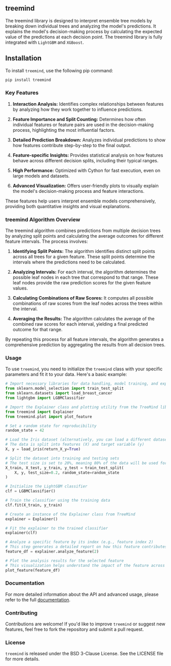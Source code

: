 ## treemind 
The treemind library is designed to interpret ensemble tree models by breaking down individual trees and analyzing the model's predictions. It explains the model's decision-making process by calculating the expected value of the predictions at each decision point. The treemind library is fully integrated with `LightGBM` and `XGBoost`.

## Installation
To install `treemind`, use the following pip command:

```bash
pip install treemind
```

### Key Features

1. **Interaction Analysis:** Identifies complex relationships between features by analyzing how they work together to influence predictions.

2. **Feature Importance and Split Counting:** Determines how often individual features or feature pairs are used in the decision-making process, highlighting the most influential factors.

3. **Detailed Prediction Breakdown:** Analyzes individual predictions to show how features contribute step-by-step to the final output.

4. **Feature-specific Insights:** Provides statistical analysis on how features behave across different decision splits, including their typical ranges.

5. **High Performance:** Optimized with Cython for fast execution, even on large models and datasets.

6. **Advanced Visualization:** Offers user-friendly plots to visually explain the model's decision-making process and feature interactions. 

These features help users interpret ensemble models comprehensively, providing both quantitative insights and visual explanations.

### treemind Algorithm Overview

The treemind algorithm combines predictions from multiple decision trees by analyzing split points and calculating the average outcomes for different feature intervals. The process involves:

1. **Identifying Split Points:** The algorithm identifies distinct split points across all trees for a given feature. These split points determine the intervals where the predictions need to be calculated.

2. **Analyzing Intervals:** For each interval, the algorithm determines the possible leaf nodes in each tree that correspond to that range. These leaf nodes provide the raw prediction scores for the given feature values.

3. **Calculating Combinations of Raw Scores:** It computes all possible combinations of raw scores from the leaf nodes across the trees within the interval.

4. **Averaging the Results:** The algorithm calculates the average of the combined raw scores for each interval, yielding a final predicted outcome for that range.

By repeating this process for all feature intervals, the algorithm generates a comprehensive prediction by aggregating the results from all decision trees.

### Usage

To use `treemind`, you need to initialize the `treemind` class with your specific parameters and fit it to your data. Here's a basic example:


```python
# Import necessary libraries for data handling, model training, and explanation
from sklearn.model_selection import train_test_split
from sklearn.datasets import load_breast_cancer
from lightgbm import LGBMClassifier

# Import the Explainer class and plotting utility from the TreeMind library
from treemind import Explainer
from treemind.plot import plot_feature

# Set a random state for reproducibility
random_state = 42

# Load the Iris dataset (alternatively, you can load a different dataset like breast cancer)
# The data is split into features (X) and target variable (y)
X, y = load_iris(return_X_y=True)

# Split the dataset into training and testing sets
# The test size is set to 20%, meaning 80% of the data will be used for training
X_train, X_test, y_train, y_test = train_test_split(
    X, y, test_size=0.2, random_state=random_state
)

# Initialize the LightGBM classifier
clf = LGBMClassifier()

# Train the classifier using the training data
clf.fit(X_train, y_train)

# Create an instance of the Explainer class from TreeMind
explainer = Explainer()

# Fit the explainer to the trained classifier
explainer(clf)

# Analyze a specific feature by its index (e.g., feature index 2)
# This step generates a detailed report on how this feature contributes to the model's predictions
feature_df = explainer.analyze_feature(2)

# Plot the analysis results for the selected feature
# This visualization helps understand the impact of the feature across different splits
plot_feature(feature_df)
```
### Documentation
For more detailed information about the API and advanced usage, please refer to the full  [documentation](https://treemind.readthedocs.io/en/latest/).

### Contributing
Contributions are welcome! If you'd like to improve `treemind` or suggest new features, feel free to fork the repository and submit a pull request.

### License
`treemind` is released under the BSD 3-Clause License. See the LICENSE file for more details.